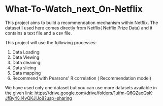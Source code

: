 # What-To-Watch_next_On-Netflix

This project aims to build a recommendation mechanism within Netflix.
The dataset I used here comes directly from Netflix( Netflix Prize Data) and it contains a text file and a csv file.

This project will use the following processes:
1. Data Loading
2. Data Viewing
3. Data cleaning
4. Data slicing
5. Data mapping
6. Recommend with Pearsons' R correlation ( Recommendation model)

We have used only one dataset but you can use more datasets available in the given link:
https://drive.google.com/drive/folders/1uifm-Q6QZaoQsK-JfByrK-I4vQKJlJo8?usp=sharing
